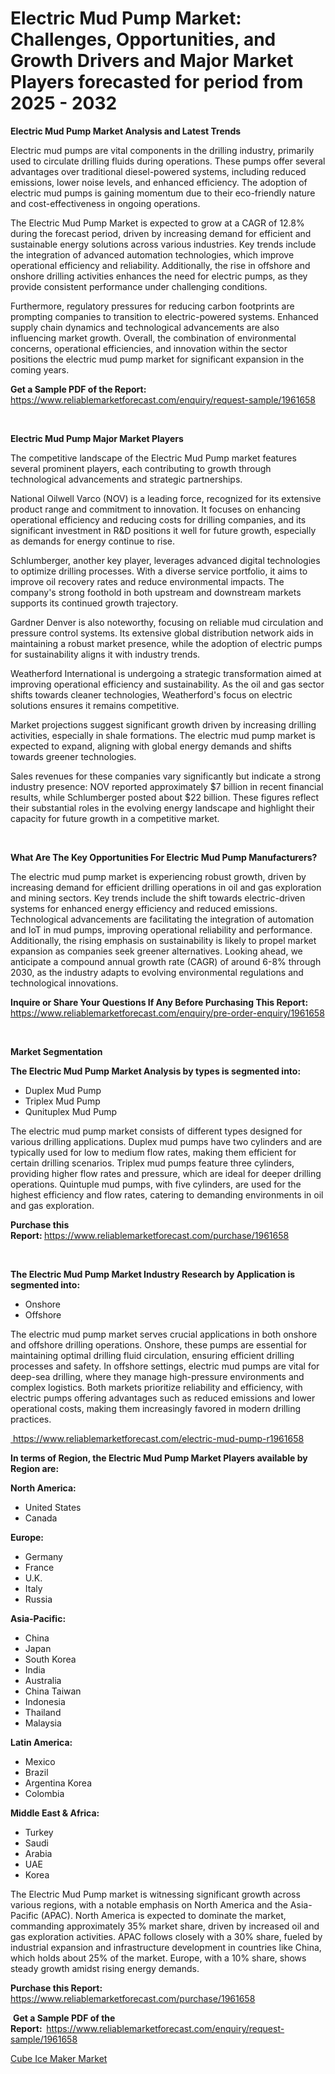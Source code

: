 <p><h1>Electric Mud Pump Market: Challenges, Opportunities, and Growth Drivers and Major Market Players forecasted for period from 2025 - 2032</h1></p><p><strong>Electric Mud Pump Market Analysis and Latest Trends</strong></p>
<p><p>Electric mud pumps are vital components in the drilling industry, primarily used to circulate drilling fluids during operations. These pumps offer several advantages over traditional diesel-powered systems, including reduced emissions, lower noise levels, and enhanced efficiency. The adoption of electric mud pumps is gaining momentum due to their eco-friendly nature and cost-effectiveness in ongoing operations.</p><p>The Electric Mud Pump Market is expected to grow at a CAGR of 12.8% during the forecast period, driven by increasing demand for efficient and sustainable energy solutions across various industries. Key trends include the integration of advanced automation technologies, which improve operational efficiency and reliability. Additionally, the rise in offshore and onshore drilling activities enhances the need for electric pumps, as they provide consistent performance under challenging conditions.</p><p>Furthermore, regulatory pressures for reducing carbon footprints are prompting companies to transition to electric-powered systems. Enhanced supply chain dynamics and technological advancements are also influencing market growth. Overall, the combination of environmental concerns, operational efficiencies, and innovation within the sector positions the electric mud pump market for significant expansion in the coming years.</p></p>
<p><strong>Get a Sample PDF of the Report:&nbsp;</strong> <a href="https://www.reliablemarketforecast.com/enquiry/request-sample/1961658?utm_campaign=2866&utm_medium=2&utm_source=Github&utm_content=ia&utm_term=08042025&utm_id=electric-mud-pump">https://www.reliablemarketforecast.com/enquiry/request-sample/1961658</a></p>
<p>&nbsp;</p>
<p><strong>Electric Mud Pump Major Market Players</strong></p>
<p><p>The competitive landscape of the Electric Mud Pump market features several prominent players, each contributing to growth through technological advancements and strategic partnerships. </p><p>National Oilwell Varco (NOV) is a leading force, recognized for its extensive product range and commitment to innovation. It focuses on enhancing operational efficiency and reducing costs for drilling companies, and its significant investment in R&D positions it well for future growth, especially as demands for energy continue to rise.</p><p>Schlumberger, another key player, leverages advanced digital technologies to optimize drilling processes. With a diverse service portfolio, it aims to improve oil recovery rates and reduce environmental impacts. The company's strong foothold in both upstream and downstream markets supports its continued growth trajectory.</p><p>Gardner Denver is also noteworthy, focusing on reliable mud circulation and pressure control systems. Its extensive global distribution network aids in maintaining a robust market presence, while the adoption of electric pumps for sustainability aligns it with industry trends.</p><p>Weatherford International is undergoing a strategic transformation aimed at improving operational efficiency and sustainability. As the oil and gas sector shifts towards cleaner technologies, Weatherford's focus on electric solutions ensures it remains competitive.</p><p>Market projections suggest significant growth driven by increasing drilling activities, especially in shale formations. The electric mud pump market is expected to expand, aligning with global energy demands and shifts towards greener technologies.</p><p>Sales revenues for these companies vary significantly but indicate a strong industry presence: NOV reported approximately $7 billion in recent financial results, while Schlumberger posted about $22 billion. These figures reflect their substantial roles in the evolving energy landscape and highlight their capacity for future growth in a competitive market.</p></p>
<p>&nbsp;</p>
<p><strong>What Are The Key Opportunities For Electric Mud Pump Manufacturers?</strong></p>
<p><p>The electric mud pump market is experiencing robust growth, driven by increasing demand for efficient drilling operations in oil and gas exploration and mining sectors. Key trends include the shift towards electric-driven systems for enhanced energy efficiency and reduced emissions. Technological advancements are facilitating the integration of automation and IoT in mud pumps, improving operational reliability and performance. Additionally, the rising emphasis on sustainability is likely to propel market expansion as companies seek greener alternatives. Looking ahead, we anticipate a compound annual growth rate (CAGR) of around 6-8% through 2030, as the industry adapts to evolving environmental regulations and technological innovations.</p></p>
<p><strong>Inquire or Share Your Questions If Any Before Purchasing This Report:</strong> <a href="https://www.reliablemarketforecast.com/enquiry/pre-order-enquiry/1961658?utm_campaign=2866&utm_medium=2&utm_source=Github&utm_content=ia&utm_term=08042025&utm_id=electric-mud-pump">https://www.reliablemarketforecast.com/enquiry/pre-order-enquiry/1961658</a></p>
<p>&nbsp;</p>
<p><strong>Market Segmentation</strong></p>
<p><strong>The Electric Mud Pump Market Analysis by types is segmented into:</strong></p>
<p><ul><li>Duplex Mud Pump</li><li>Triplex Mud Pump</li><li>Qunituplex Mud Pump</li></ul></p>
<p><p>The electric mud pump market consists of different types designed for various drilling applications. Duplex mud pumps have two cylinders and are typically used for low to medium flow rates, making them efficient for certain drilling scenarios. Triplex mud pumps feature three cylinders, providing higher flow rates and pressure, which are ideal for deeper drilling operations. Quintuple mud pumps, with five cylinders, are used for the highest efficiency and flow rates, catering to demanding environments in oil and gas exploration.</p></p>
<p><strong>Purchase this Report:&nbsp;</strong><a href="https://www.reliablemarketforecast.com/purchase/1961658?utm_campaign=2866&utm_medium=2&utm_source=Github&utm_content=ia&utm_term=08042025&utm_id=electric-mud-pump">https://www.reliablemarketforecast.com/purchase/1961658</a></p>
<p>&nbsp;</p>
<p><strong>The Electric Mud Pump Market Industry Research by Application is segmented into:</strong></p>
<p><ul><li>Onshore</li><li>Offshore</li></ul></p>
<p><p>The electric mud pump market serves crucial applications in both onshore and offshore drilling operations. Onshore, these pumps are essential for maintaining optimal drilling fluid circulation, ensuring efficient drilling processes and safety. In offshore settings, electric mud pumps are vital for deep-sea drilling, where they manage high-pressure environments and complex logistics. Both markets prioritize reliability and efficiency, with electric pumps offering advantages such as reduced emissions and lower operational costs, making them increasingly favored in modern drilling practices.</p></p>
<p><a href="https://www.reliablemarketforecast.com/electric-mud-pump-r1961658?utm_campaign=2866&utm_medium=2&utm_source=Github&utm_content=ia&utm_term=08042025&utm_id=electric-mud-pump">&nbsp;https://www.reliablemarketforecast.com/electric-mud-pump-r1961658</a></p>
<p><strong>In terms of Region, the Electric Mud Pump Market Players available by Region are:</strong></p>
<p>
    <p> <strong> North America: </strong>
        <ul>
            <li>United States</li>
            <li>Canada</li>
        </ul>
        </p> 
    <p> <strong> Europe: </strong>
        <ul>
            <li>Germany</li>
            <li>France</li>
            <li>U.K.</li>
            <li>Italy</li>
            <li>Russia</li>
        </ul>
        </p> 
    <p> <strong> Asia-Pacific: </strong>
        <ul>
            <li>China</li>
            <li>Japan</li>
            <li>South Korea</li>
            <li>India</li>
            <li>Australia</li>
            <li>China Taiwan</li>
            <li>Indonesia</li>
            <li>Thailand</li>
            <li>Malaysia</li>
        </ul>
        </p> 
    <p> <strong> Latin America: </strong>
        <ul>
            <li>Mexico</li>
            <li>Brazil</li>
            <li>Argentina Korea</li>
            <li>Colombia</li>
        </ul>
        </p> 
    <p> <strong> Middle East & Africa: </strong>
        <ul>
            <li>Turkey</li>
            <li>Saudi</li>
            <li>Arabia</li>
            <li>UAE</li>
            <li>Korea</li>
        </ul>
    </p>
    </p>
<p><p>The Electric Mud Pump market is witnessing significant growth across various regions, with a notable emphasis on North America and the Asia-Pacific (APAC). North America is expected to dominate the market, commanding approximately 35% market share, driven by increased oil and gas exploration activities. APAC follows closely with a 30% share, fueled by industrial expansion and infrastructure development in countries like China, which holds about 25% of the market. Europe, with a 10% share, shows steady growth amidst rising energy demands.</p></p>
<p><strong>Purchase this Report: </strong><a href="https://www.reliablemarketforecast.com/purchase/1961658?utm_campaign=2866&utm_medium=2&utm_source=Github&utm_content=ia&utm_term=08042025&utm_id=electric-mud-pump">https://www.reliablemarketforecast.com/purchase/1961658</a></p>
<p>&nbsp;<strong>Get a Sample PDF of the Report:&nbsp;&nbsp;</strong><a href="https://www.reliablemarketforecast.com/enquiry/request-sample/1961658?utm_campaign=2866&utm_medium=2&utm_source=Github&utm_content=ia&utm_term=08042025&utm_id=electric-mud-pump">https://www.reliablemarketforecast.com/enquiry/request-sample/1961658</a></p>
<p><strong></strong></p>
<p><p><a href="https://github.com/abedlagagica4/Market-Research-Report-List-1/blob/main/cube-ice-maker-market.md?utm_campaign=2866&utm_medium=2&utm_source=Github&utm_content=ia&utm_term=08042025&utm_id=electric-mud-pump">Cube Ice Maker Market</a></p></p>